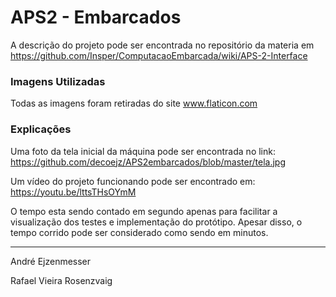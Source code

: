 # APS2 - Embarcados

A descrição do projeto pode ser encontrada no repositório da materia em https://github.com/Insper/ComputacaoEmbarcada/wiki/APS-2-Interface

### Imagens Utilizadas

Todas as imagens foram retiradas do site www.flaticon.com


### Explicações

Uma foto da tela inicial da máquina pode ser encontrada no link: https://github.com/decoejz/APS2embarcados/blob/master/tela.jpg

Um vídeo do projeto funcionando pode ser encontrado em: https://youtu.be/lttsTHsOYmM

O tempo esta sendo contado em segundo apenas para facilitar a visualização dos testes e implementação do protótipo. Apesar disso, o tempo corrido pode ser considerado como sendo em minutos.

----
André Ejzenmesser

Rafael Vieira Rosenzvaig
